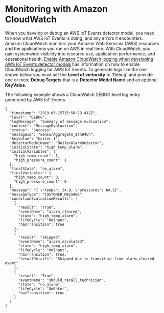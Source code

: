 # Monitoring with Amazon CloudWatch<a name="monitoring-cloudwatch"></a>

When you develop or debug an AWS IoT Events detector model, you need to know what AWS IoT Events is doing, and any errors it encounters\. Amazon CloudWatch monitors your Amazon Web Services \(AWS\) resources and the applications you run on AWS in real time\. With CloudWatch, you gain systemwide visibility into resource use, application performance, and operational health\. [Enable Amazon CloudWatch logging when developing AWS IoT Events detector models](best-practices.md#best-practices-cw-logs) has information on how to enable CloudWatch logging for AWS IoT Events\. To generate logs like the one shown below you must set the **Level of verbosity** to 'Debug' and provide one or more **Debug Targets** that is a **Detector Model Name** and an optional **KeyValue**\.

The following example shows a CloudWatch DEBUG level log entry generated by AWS IoT Events\.

```
{
  "timestamp": "2019-03-15T15:56:29.412Z",
  "level": "DEBUG",
  "logMessage": "Summary of message evaluation",
  "context": "MessageEvaluation",
  "status": "Success",
  "messageId": "SensorAggregate_2th846h",
  "keyValue": "boiler_1",
  "detectorModelName": "BoilerAlarmDetector",
  "initialState": "high_temp_alarm",
  "initialVariables": {
    "high_temp_count": 1,
    "high_pressure_count": 1
  },
  "finalState": "no_alarm",
  "finalVariables": {
    "high_temp_count": 0,
    "high_pressure_count": 0
  },
  "message": "{ \"temp\": 34.9, \"pressure\": 84.5}",
  "messageType": "CUSTOMER_MESSAGE",
  "conditionEvaluationResults": [
    {
      "result": "True",
      "eventName": "alarm_cleared",
      "state": "high_temp_alarm",
      "lifeCycle": "OnInput",
      "hasTransition": true
    },
    {
      "result": "Skipped",
      "eventName": "alarm_escalated",
      "state": "high_temp_alarm",
      "lifeCycle": "OnInput",
      "hasTransition": true,
      "resultDetails": "Skipped due to transition from alarm_cleared event"
    },
    {
      "result": "True",
      "eventName": "should_recall_technician",
      "state": "no_alarm",
      "lifeCycle": "OnEnter",
      "hasTransition": true
    }
  ]
}
```